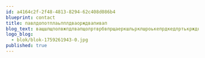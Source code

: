 ```yaml
---
id: a4164c2f-2f48-4813-8294-62c408d086b4
blueprint: contact
title: павлдопотплаьпплдваорждвапивап
blog_text: ващшлщполвжпдлвапщолртврбвпрщаеркшльрклшроькепрдкедлртькрждкдрзкльркехрдкерщлолкьеркхекщрошлке
logo_blog:
  - blok/blok-1759261943-0.jpg
published: true
---
```

